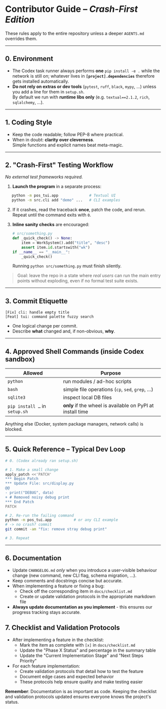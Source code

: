 # Contributor Guide – *Crash-First Edition*

These rules apply to the entire repository unless a deeper `AGENTS.md` overrides them.

---

## 0. Environment

* The Codex task runner always performs **one** `pip install -e .` while the
  network is still on; whatever lives in **`[project].dependencies`** therefore
  gets installed automatically.
* **Do not rely on extras or dev tools** (`pytest`, `ruff`, `black`, `mypy`, …)
  unless you add a line for them in `setup.sh`.  
  By default we run with **runtime libs only** (e.g. `textual==2.1.2`, `rich`,
  `sqlalchemy`, …).

---

## 1. Coding Style

* Keep the code readable; follow PEP-8 where practical.
* When in doubt: **clarity over cleverness**.  
  Simple functions and explicit names beat meta-magic.

---

## 2. "Crash-First" Testing Workflow  
*No external test frameworks required.*

1. **Launch the program** in a separate process:
```bash
   python -m pos_tui.app              # Textual UI
   python -m src.cli add "demo" ...   # CLI examples
```

2. If it crashes, read the traceback **once**, patch the code, and rerun.
   Repeat until the command exits with `0`.
3. **Inline sanity checks** are encouraged:

   ```python
   # src/something.py
   def _quick_check() -> None:
       item = WorkSystem().add("title", "desc")
       assert item.id.startswith("wk")
   if __name__ == "__main__":
       _quick_check()
   ```

   Running `python src/something.py` must finish silently.

> Goal: leave the repo in a state where *real users* can run the main entry
> points without exploding, even if no formal test suite exists.

---

## 3. Commit Etiquette

```
[Fix] cli: handle empty title
[Feat] tui: command palette fuzzy search
```

* One logical change per commit.
* Describe **what** changed and, if non-obvious, **why**.

---

## 4. Approved Shell Commands (inside Codex sandbox)

| Allowed                       | Purpose                                                    |
| ----------------------------- | ---------------------------------------------------------- |
| `python`                      | run modules / ad-hoc scripts                               |
| `bash`                        | simple file operations (`cp`, `sed`, `grep`, …)            |
| `sqlite3`                     | inspect local DB files                                     |
| `pip install …` in `setup.sh` | **only** if the wheel is available on PyPI at install time |

Anything else (Docker, system package managers, network calls) is blocked.

---

## 5. Quick Reference – Typical Dev Loop

```bash
# 0. (Codex already ran setup.sh)

# 1. Make a small change
apply_patch <<'PATCH'
*** Begin Patch
*** Update File: src/display.py
@@
- print("DEBUG", data)
+ # Removed noisy debug print
*** End Patch
PATCH

# 2. Re-run the failing command
python -m pos_tui.app          # or any CLI example
# -> no crash? commit
git commit -am "fix: remove stray debug print"

# 3. Repeat

```
---

## 6. Documentation

* Update `CHANGELOG.md` *only* when you introduce a user-visible behaviour
  change (new command, new CLI flag, schema migration, …).
* Keep comments and docstrings concise but accurate.
* When implementing a feature or fixing a bug:
  * Check off the corresponding item in `docs/checklist.md`
  * Create or update validation protocols in the appropriate markdown file
* **Always update documentation as you implement** - this ensures our progress tracking stays accurate.

## 7. Checklist and Validation Protocols

* After implementing a feature in the checklist:
  * Mark the item as complete with `[x]` in `docs/checklist.md`
  * Update the "Phase X Status" and percentage in the summary table
  * Update the "Current Implementation Stage" and "Next Steps Priority" 
* For each feature implementation:
  * Create validation protocols that detail how to test the feature
  * Document edge cases and expected behavior
  * These protocols help ensure quality and make testing easier

**Remember**: Documentation is as important as code. Keeping the checklist and validation protocols updated ensures everyone knows the project's status.


